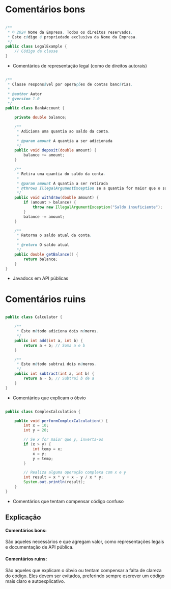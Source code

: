 # Comentários bons

```java

/**
 * © 2024 Nome da Empresa. Todos os direitos reservados.
 * Este código é propriedade exclusiva da Nome da Empresa.
 */
public class LegalExample {
    // Código da classe
}

```

- Comentários de representação legal (como de direitos autorais)

```java

/**
 * Classe responsável por operações de contas bancárias.
 * 
 * @author Autor
 * @version 1.0
 */
public class BankAccount {

    private double balance;

    /**
     * Adiciona uma quantia ao saldo da conta.
     *
     * @param amount A quantia a ser adicionada
     */
    public void deposit(double amount) {
        balance += amount;
    }

    /**
     * Retira uma quantia do saldo da conta.
     *
     * @param amount A quantia a ser retirada
     * @throws IllegalArgumentException se a quantia for maior que o saldo
     */
    public void withdraw(double amount) {
        if (amount > balance) {
            throw new IllegalArgumentException("Saldo insuficiente");
        }
        balance -= amount;
    }

    /**
     * Retorna o saldo atual da conta.
     *
     * @return O saldo atual
     */
    public double getBalance() {
        return balance;
    }
}

```
- Javadocs em API públicas


# Comentários ruins

```java

public class Calculator {

    /**
     * Este método adiciona dois números.
     */
    public int add(int a, int b) {
        return a + b; // Soma a e b
    }

    /**
     * Este método subtrai dois números.
     */
    public int subtract(int a, int b) {
        return a - b; // Subtrai b de a
    }
}

```
- Comentários que explicam o óbvio

```java

public class ComplexCalculation {

    public void performComplexCalculation() {
        int x = 10;
        int y = 20;

        // Se x for maior que y, inverta-os
        if (x > y) {
            int temp = x;
            x = y;
            y = temp;
        }

        // Realiza alguma operação complexa com x e y
        int result = x * y + x - y / x * y;
        System.out.println(result);
    }
}

```
- Comentários que tentam compensar código confuso


## Explicação

#### Comentários bons: 

São aqueles necessários e que agregam valor, como representações legais e documentação de API pública.

#### Comentários ruins: 

São aqueles que explicam o óbvio ou tentam compensar a falta de clareza do código. Eles devem ser evitados, preferindo sempre escrever um código mais claro e autoexplicativo.
